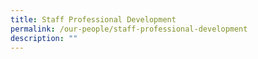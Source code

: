 ```yaml
---
title: Staff Professional Development
permalink: /our-people/staff-professional-development
description: ""
---
```

